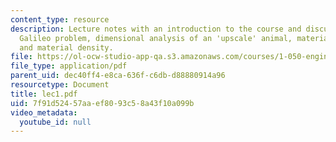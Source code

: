 ```yaml
---
content_type: resource
description: Lecture notes with an introduction to the course and discussion of the
  Galileo problem, dimensional analysis of an 'upscale' animal, material strength,
  and material density.
file: https://ol-ocw-studio-app-qa.s3.amazonaws.com/courses/1-050-engineering-mechanics-i-fall-2007/7f91d52457aaef8093c58a43f10a099b_lec1.pdf
file_type: application/pdf
parent_uid: dec40ff4-e8ca-636f-c6db-d88880914a96
resourcetype: Document
title: lec1.pdf
uid: 7f91d524-57aa-ef80-93c5-8a43f10a099b
video_metadata:
  youtube_id: null
---
```

